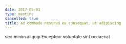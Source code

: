 ```yaml
---
date: 2017-09-01
type: meeting
cancelled: true
title: ad commodo nostrud eu consequat. ut adipiscing
---
```

sed minim aliquip Excepteur voluptate sint occaecat